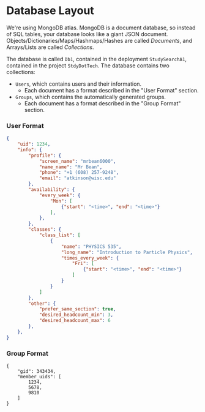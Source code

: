 # Database Layout

We're using MongoDB atlas. MongoDB is a document database, so instead of SQL tables, your database looks like a giant JSON document.
Objects/Dictionaries/Maps/Hashmaps/Hashes are called *Documents*, and Arrays/Lists are called *Collections*.

The database is called `Db1`, contained in the deployment `StudySearchA1`, contained in the project `StdyDotTech`.
The database contains two collections:
- `Users`, which contains users and their information.
  - Each document has a format described in the "User Format" section.
- `Groups`, which contains the automatically generated groups.
  - Each document has a format described in the "Group Format" section.

### User Format

```json
{
	"uid": 1234,
	"info": {
		"profile": {
			"screen_name": "mrbean6000",
			"name_name": "Mr Bean",
			"phone": "+1 (608) 257-9248",
			"email": "atkinson@wisc.edu"
		},
		"availability": {
			"every_week": {
				"Mon": [
					{"start": "<time>", "end": "<time>"}
				],
			},
		},
		"classes": {
			"class_list": [
				{
					"name": "PHYSICS 535",
					"long_name": "Introduction to Particle Physics",
					"times_every_week": {
						"Fri": [
							{"start": "<time>", "end": "<time>"}
						]
					}
				}
			]
		},
		"other": {
			"prefer_same_section": true,
			"desired_headcount_min": 3,
			"desired_headcount_max": 6
		},
	},
}
```

### Group Format

```
{
	"gid": 343434,
	"member_uids": [
		1234,
		5678,
		9810
	]
}
```

